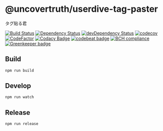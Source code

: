 # @uncovertruth/userdive-tag-paster

タグ貼る君

[![Build Status][travis-image]][travis-url] [![Dependency Status][david-dm-image]][david-dm-url] [![devDependency Status][dev-david-dm-image]][dev-david-dm-url]
[![codecov](https://codecov.io/gh/uncovertruth/userdive-tag-paster/branch/master/graph/badge.svg)](https://codecov.io/gh/uncovertruth/userdive-tag-paster)
[![CodeFactor](https://www.codefactor.io/repository/github/uncovertruth/userdive-tag-paster/badge)](https://www.codefactor.io/repository/github/uncovertruth/userdive-tag-paster)
[![Codacy Badge](https://api.codacy.com/project/badge/Grade/b43aea6192ae4909992dfec69398011d)](https://www.codacy.com/app/USERDIVE/userdive-tag-paster?utm_source=github.com&amp;utm_medium=referral&amp;utm_content=uncovertruth/userdive-tag-paster&amp;utm_campaign=Badge_Grade)
[![codebeat badge](https://codebeat.co/badges/619690bd-4961-490e-8788-49446a3dc905)](https://codebeat.co/projects/github-com-uncovertruth-userdive-tag-paster-master)
[![BCH compliance](https://bettercodehub.com/edge/badge/uncovertruth/userdive-tag-paster?branch=master)](https://bettercodehub.com/)
[![Greenkeeper badge](https://badges.greenkeeper.io/uncovertruth/userdive-tag-paster.svg)](https://greenkeeper.io/)

## Build

```sh
npm run build
```

## Develop

```sh
npm run watch
```

## Release

```sh
npm run release
```

[travis-image]: https://travis-ci.org/uncovertruth/userdive-tag-paster.svg?branch=master
[travis-url]: https://travis-ci.org/uncovertruth/userdive-tag-paster
[david-dm-image]: https://david-dm.org/uncovertruth/userdive-tag-paster.svg
[david-dm-url]: https://david-dm.org/uncovertruth/userdive-tag-paster
[dev-david-dm-image]: https://david-dm.org/uncovertruth/userdive-tag-paster/dev-status.svg
[dev-david-dm-url]: https://david-dm.org/uncovertruth/userdive-tag-paster?type=dev
